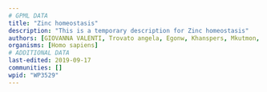 ```yaml
---
# GPML DATA
title: "Zinc homeostasis"
description: "This is a temporary description for Zinc homeostasis"
authors: [GIOVANNA VALENTI, Trovato angela, Egonw, Khanspers, Mkutmon, MaintBot]
organisms: [Homo sapiens]
# ADDITIONAL DATA
last-edited: 2019-09-17
communities: []
wpid: "WP3529"
---
```

